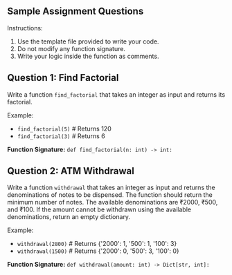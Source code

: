 ## Sample Assignment Questions
Instructions:

1. Use the template file provided to write your code.
2. Do not modify any function signature.
3. Write your logic inside the function as comments.


## Question 1: Find Factorial
Write a function `find_factorial` that takes an integer as input and returns its factorial.

Example:
- `find_factorial(5)`  # Returns 120
- `find_factorial(3)`  # Returns 6

**Function Signature:** `def find_factorial(n: int) -> int:`

## Question 2: ATM Withdrawal 
Write a function `withdrawal` that takes an integer as input and returns the denominations of notes to be dispensed. The function should return the minimum number of notes. The available denominations are ₹2000, ₹500, and ₹100.
If the amount cannot be withdrawn using the available denominations, return an empty dictionary.

Example:
- `withdrawal(2800)`  # Returns {'2000': 1, '500': 1, '100': 3}
- `withdrawal(1500)`  # Returns {'2000': 0, '500': 3, '100': 0}

**Function Signature:** `def withdrawal(amount: int) -> Dict[str, int]:`

